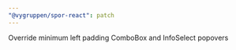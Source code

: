 ```yaml
---
"@vygruppen/spor-react": patch
---
```


Override minimum left padding ComboBox and InfoSelect popovers

